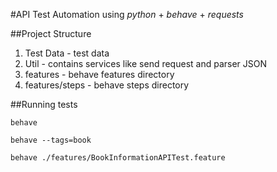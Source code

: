 #API Test Automation using *python* + *behave* + *requests*


##Project Structure
1. Test Data - test data
2. Util - contains services like send request and parser JSON
3. features - behave features directory
4. features/steps - behave steps directory

##Running tests

`behave`

`behave --tags=book`

`behave ./features/BookInformationAPITest.feature`
